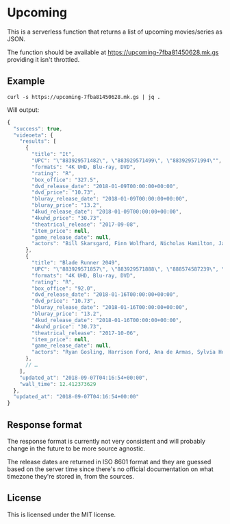 # Upcoming

This is a serverless function that returns a list of upcoming movies/series as
JSON.

The function should be available at https://upcoming-7fba81450628.mk.gs
providing it isn't throttled.


## Example

`curl -s https://upcoming-7fba81450628.mk.gs | jq .`

Will output:

```js
{
  "success": true,
  "videoeta": {
    "results": [
      {
        "title": "It",
        "UPC": "\"883929571482\", \"883929571499\", \"883929571994\"",
        "formats": "4K UHD, Blu-ray, DVD",
        "rating": "R",
        "box_office": "327.5",
        "dvd_release_date": "2018-01-09T00:00:00+00:00",
        "dvd_price": "10.73",
        "bluray_release_date": "2018-01-09T00:00:00+00:00",
        "bluray_price": "13.2",
        "4kud_release_date": "2018-01-09T00:00:00+00:00",
        "4kuhd_price": "30.73",
        "theatrical_release": "2017-09-08",
        "item_price": null,
        "game_release_date": null,
        "actors": "Bill Skarsgard, Finn Wolfhard, Nicholas Hamilton, Jaeden Lieberher"
      },
      {
        "title": "Blade Runner 2049",
        "UPC": "\"883929571857\", \"883929571888\", \"888574587239\", \"883929571864\"",
        "formats": "4K UHD, Blu-ray, DVD",
        "rating": "R",
        "box_office": "92.0",
        "dvd_release_date": "2018-01-16T00:00:00+00:00",
        "dvd_price": "10.73",
        "bluray_release_date": "2018-01-16T00:00:00+00:00",
        "bluray_price": "13.2",
        "4kud_release_date": "2018-01-16T00:00:00+00:00",
        "4kuhd_price": "30.73",
        "theatrical_release": "2017-10-06",
        "item_price": null,
        "game_release_date": null,
        "actors": "Ryan Gosling, Harrison Ford, Ana de Armas, Sylvia Hoeks"
      },
      // …
    ],
    "updated_at": "2018-09-07T04:16:54+00:00",
    "wall_time": 12.412373629
  },
  "updated_at": "2018-09-07T04:16:54+00:00"
}
```

## Response format

The response format is currently not very consistent and will probably change
in the future to be more source agnostic.

The release dates are returned in ISO 8601 format and they are guessed based
on the server time since there's no official documentation on what timezone
they're stored in, from the sources.

## License

This is licensed under the MIT license.
